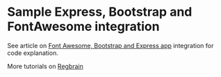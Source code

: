 # Sample Express, Bootstrap and FontAwesome integration

See article on [Font Awesome, Bootstrap and Express app](https://regbrain.com/article/fontawesome-bootstrap-express) integration for code explanation.

More tutorials on [Regbrain](https://regbrain.com)
